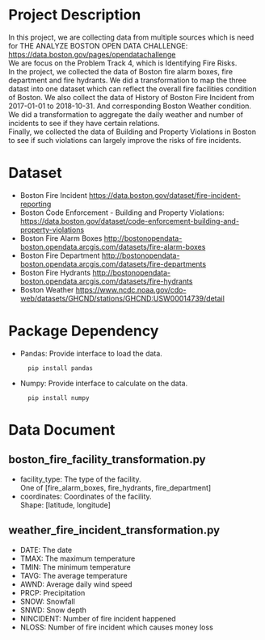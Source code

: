 # Project Description
In this project, we are collecting data from multiple sources which is need for 
THE ANALYZE BOSTON OPEN DATA CHALLENGE:
https://data.boston.gov/pages/opendatachallenge<br>
We are focus on the Problem Track 4, which is Identifying Fire Risks. <br>
In the project, we collected the data of Boston fire alarm boxes, fire department and fire hydrants.
We did a transformation to map the three datast into one dataset which can
reflect the overall fire facilities condition of Boston.
We also collect the data of History of Boston Fire Incident from 2017-01-01 to 2018-10-31. 
And corresponding Boston Weather condition. We did a transformation to aggregate the daily weather and
 number of incidents to see if they have certain relations.<br>
Finally, we collected the data of Building and Property Violations in Boston to see if such violations can
largely improve the risks of fire incidents. 

# Dataset
* Boston Fire Incident
https://data.boston.gov/dataset/fire-incident-reporting
* Boston Code Enforcement - Building and Property Violations:
https://data.boston.gov/dataset/code-enforcement-building-and-property-violations
* Boston Fire Alarm Boxes
http://bostonopendata-boston.opendata.arcgis.com/datasets/fire-alarm-boxes
* Boston Fire Department
http://bostonopendata-boston.opendata.arcgis.com/datasets/fire-departments
* Boston Fire Hydrants
http://bostonopendata-boston.opendata.arcgis.com/datasets/fire-hydrants
* Boston Weather
https://www.ncdc.noaa.gov/cdo-web/datasets/GHCND/stations/GHCND:USW00014739/detail

# Package Dependency
* Pandas: Provide interface to load the data.
  ```
    pip install pandas
  ```
* Numpy: Provide interface to calculate on the data.
  ```
    pip install numpy
  ```
# Data Document
## boston_fire_facility_transformation.py
* facility_type: The type of the facility.<br>
One of [fire_alarm_boxes, fire_hydrants, fire_department]
* coordinates: Coordinates of the facility. <br>
Shape: [latitude, longitude]

## weather_fire_incident_transformation.py
* DATE: The date
* TMAX: The maximum temperature
* TMIN: The minimum temperature
* TAVG: The average temperature
* AWND: Average daily wind speed
* PRCP: Precipitation
* SNOW: Snowfall
* SNWD: Snow depth
* NINCIDENT: Number of fire incident happened
* NLOSS: Number of fire incident which causes money loss